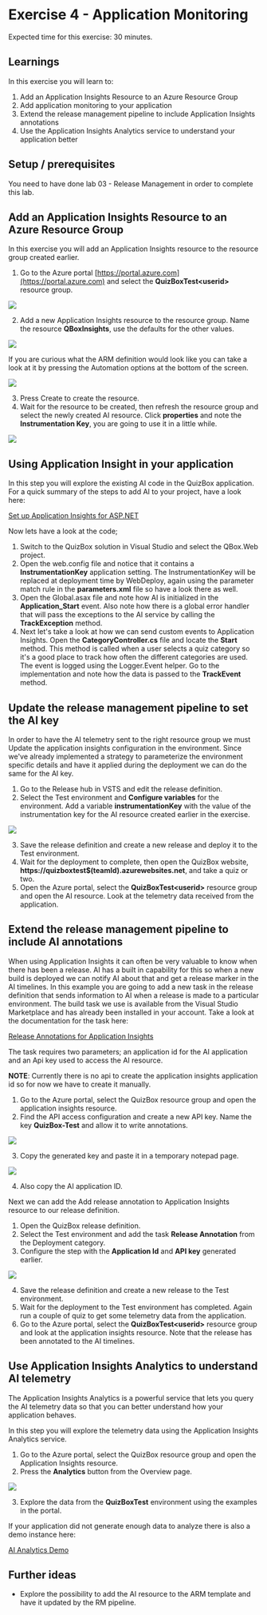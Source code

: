 # Exercise 4 - Application Monitoring

Expected time for this exercise: 30 minutes.

## Learnings
In this exercise you will learn to:

1. Add an Application Insights Resource to an Azure Resource Group
2. Add application monitoring to your application
3. Extend the release management pipeline to include Application Insights annotations
4. Use the Application Insights Analytics service to understand your application better

## Setup / prerequisites

You need to have done lab 03 - Release Management in order to complete this lab.

## Add an Application Insights Resource to an Azure Resource Group

In this exercise you will add an Application Insights resource to the resource group
created earlier. 

1. Go to the Azure portal [https://portal.azure.com](https://portal.azure.com) and select the **QuizBoxTest\<userid\>** resource group.

![](images/lab4/select-rg.png)

2. Add a new Application Insights resource to the resource group. Name the resource **QBoxInsights**, 
use the defaults for the other values.

![](images/lab4/new-ai.png)


If you are curious what the ARM definition would look like you can take a look at 
it by pressing the Automation options at the bottom of the screen.

![](images/lab4/ai-arm.png)

3. Press Create to create the resource.
4. Wait for the resource to be created, then refresh the resource group and select
the newly created AI resource. Click **properties** and note the **Instrumentation Key**, you are going to use it
in a little while.

![](images/lab4/ai-key.png)

## Using Application Insight in your application

In this step you will explore the existing AI code in the QuizBox application. For a quick summary
of the steps to add AI to your project, have a look here:

[Set up Application Insights for ASP.NET](https://azure.microsoft.com/en-us/documentation/articles/app-insights-asp-net/)

Now lets have a look at the code;

1. Switch to the QuizBox solution in Visual Studio and select the QBox.Web project.
2. Open the web.config file and notice that it contains a **InstrumentationKey** application setting. 
The InstrumentationKey will be replaced at deployment time by WebDeploy, again using the parameter match
rule in the **parameters.xml** file so have a look there as well. 
3. Open the Global.asax file and note how AI is initialized in the **Application_Start** event. Also
note how there is a global error handler that will pass the exceptions to the AI service by calling 
the **TrackException** method.
4. Next let's take a look at how we can send custom events to Application Insights.
Open the **CategoryController.cs** file and locate the **Start** method. This method is called
when a user selects a quiz category so it's a good place to track how often the different
categories are used. The event is logged using the Logger.Event helper. Go to the implementation
and note how the data is passed to the **TrackEvent** method.

## Update the release management pipeline to set the AI key

In order to have the AI telemetry sent to the right resource group we must Update
the application insights configuration in the environment. Since we've already implemented
a strategy to parameterize the environment specific details and have it applied
during the deployment we can do the same for the AI key.

1. Go to the Release hub in VSTS and edit the release definition.
2. Select the Test environment and **Configure variables** for the environment. 
Add a variable **instrumentationKey** with the value of the instrumentation key for
the AI resource created earlier in the exercise.

![](images/lab4/rm-ai-key.png)

3. Save the release definition and create a new release and deploy it to the Test environment.
4. Wait for the deployment to complete, then open the QuizBox website, **https://quizboxtest$(teamId).azurewebsites.net**, and take
a quiz or two.
5. Open the Azure portal, select the **QuizBoxTest\<userid\>** resource group and open the AI
resource. Look at the telemetry data received from the application.

## Extend the release management pipeline to include AI annotations

When using Application Insights it can often be very valuable to know when there has been
a release. AI has a built in capability for this so when a new build is deployed we can
notify AI about that and get a release marker in the AI timelines. In this example
you are going to add a new task in the release definition that sends information to AI
when a release is made to a particular environment. The build task we use is available from the
Visual Studio Marketplace and has already been installed in your account. Take a look at the 
documentation for the task here:

[Release Annotations for Application Insights](https://marketplace.visualstudio.com/items?itemName=ms-appinsights.appinsightsreleaseannotations)

The task requires two parameters; an application id for the AI application and an Api key used to access 
the AI resource.

**NOTE**: Currently there is no api to create the application insights application id so
for now we have to create it manually.

1. Go to the Azure portal, select the QuizBox resource group and open the application insights resource.
2. Find the API access configuration and create a new API key. Name the key **QuizBox-Test**
and allow it to write annotations.

![](images/lab4/ai-create-api.png)

3. Copy the generated key and paste it in a temporary notepad page.

![](images/lab4/ai-api-key.png)

4. Also copy the AI application ID.

Next we can add the Add release annotation to Application Insights resource 
to our release definition.

1. Open the QuizBox release definition.
2. Select the Test environment and add the task **Release Annotation** from the
Deployment category.
3. Configure the step with the **Application Id** and **API key** generated earlier.

![](images/lab4/rm-ai.png)

4. Save the release definition and create a new release to the Test environment.
5. Wait for the deployment to the Test environment has completed. Again run a
couple of quiz to get some telemetry data from the application. 
6. Go to the Azure portal, select the **QuizBoxTest\<userid\>** resource group and look at the
application insights resource. Note that the release has been annotated to the
AI timelines.

## Use Application Insights Analytics to understand AI telemetry

The Application Insights Analytics is a powerful service that lets you query the
AI telemetry data so that you can better understand how your application behaves.

In this step you will explore the telemetry data using the Application Insights 
Analytics service.

1. Go to the Azure portal, select the QuizBox resource group and open the
Application Insights resource.
2. Press the **Analytics** button from the Overview page.

![](images/lab4/ai-analytics.png)

3. Explore the data from the **QuizBoxTest** environment using the examples in the portal.

If your application did not generate enough data to analyze there is also a
demo instance here:

[AI Analytics Demo](https://analytics.applicationinsights.io/demo#/discover/home)

## Further ideas
* Explore the possibility to add the AI resource to the ARM template and have it updated
by the RM pipeline.
